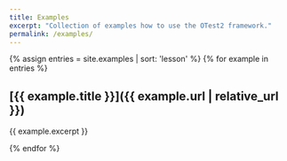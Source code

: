 ```yaml
---
title: Examples
excerpt: "Collection of examples how to use the OTest2 framework."
permalink: /examples/
---
```


{% assign entries = site.examples | sort: 'lesson' %}
{% for example in entries %}
## [{{ example.title }}]({{ example.url | relative_url }})

{{ example.excerpt }}

{% endfor %}